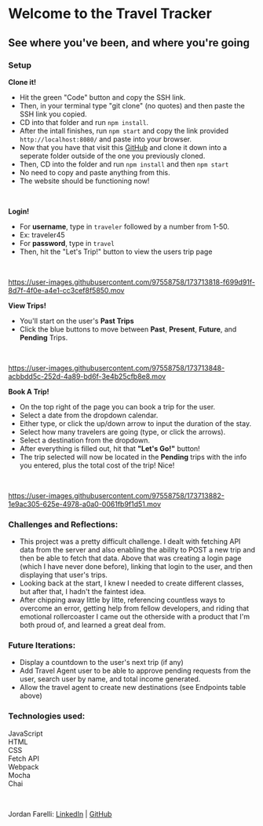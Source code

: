 # Welcome to the Travel Tracker

## See where you've been, and where you're going

### Setup

**Clone it!**<br>
* Hit the green "Code" button and copy the SSH link.
* Then, in your terminal type "git clone" (no quotes) and then paste the SSH link you copied.
* CD into that folder and run  `npm install`.
* After the intall finishes, run `npm start` and copy the link provided `http://localhost:8080/` and paste into your browser.
* Now that you have that visit this [GitHub](https://github.com/turingschool-examples/travel-tracker-api) and clone it down into a seperate folder outside of the one you previously cloned.
* Then, CD into the folder and run `npm install` and then `npm start`
* No need to copy and paste anything from this.
* The website should be functioning now!
<br>

**Login!**<br>
* For **username**, type in `traveler` followed by a number from 1-50.
* Ex: traveler45
* For **password**, type in `travel`
* Then, hit the "Let's Trip!" button to view the users trip page
<br> 

https://user-images.githubusercontent.com/97558758/173713818-f699d91f-8d7f-4f0e-a4e1-cc3cef8f5850.mov

**View Trips!**<br>
* You'll start on the user's **Past Trips**
* Click the blue buttons to move between **Past**, **Present**, **Future**, and **Pending** Trips.
<br>

https://user-images.githubusercontent.com/97558758/173713848-acbbdd5c-252d-4a89-bd6f-3e4b25cfb8e8.mov

**Book A Trip!**<br>
* On the top right of the page you can book a trip for the user.
* Select a date from the dropdown calendar.
* Either type, or click the up/down arrow to input the duration of the stay.
* Select how many travelers are going (type, or click the arrows).
* Select a destination from the dropdown.
* After everything is filled out, hit that **"Let's Go!"** button!
* The trip selected will now be located in the **Pending** trips with the info you entered, plus the total cost of the trip! Nice!
<br>

https://user-images.githubusercontent.com/97558758/173713882-1e9ac305-625e-4978-a0a0-0061fb9f1d51.mov


### Challenges and Reflections:
* This project was a pretty difficult challenge. I dealt with fetching API data from the server and also enabling the ability to POST a new trip and then be able to fetch that data. Above that was creating a login page (which I have never done before), linking that login to the user, and then displaying that user's trips.
* Looking back at the start, I knew I needed to create different classes, but after that, I hadn't the faintest idea.
* After chipping away little by litte, referencing countless ways to overcome an error, getting help from fellow developers, and riding that emotional rollercoaster I came out the otherside with a product that I'm both proud of, and learned a great deal from.

### Future Iterations:
* Display a countdown to the user's next trip (if any)
* Add Travel Agent user to be able to approve pending requests from the user, search user by name, and total income generated.
* Allow the travel agent to create new destinations (see Endpoints table above)

### Technologies used:<br>
JavaScript<br>
HTML<br>
CSS<br>
Fetch API<br>
Webpack<br>
Mocha<br>
Chai<br>

<br>



Jordan Farelli: [LinkedIn](https://www.linkedin.com/in/jordan-farelli/) | [GitHub](https://github.com/jfarelli)